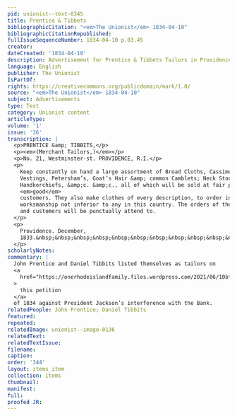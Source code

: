 ```yaml
---
pid: unionist--text-0345
title: Prentice & Tibbets
bibliographicCitation: "<em>The Unionist</em> 1834-04-10"
bibliographicCitationRepublished: 
fullIssueSequenceNumber: 1834-04-10 p.03.45
creator: 
dateCreated: '1834-04-10'
description: Advertisement for Prentice & Tibbets Tailors in Providence
language: English
publisher: The Unionist
IsPartOf: 
rights: https://creativecommons.org/publicdomain/mark/1.0/
source: "<em>The Unionist</em> 1834-04-10"
subject: Advertisements
type: Text
category: Unionist content
articleType: 
volume: '1'
issue: '36'
transcription: |
  <p>PRENTICE &amp; TIBBITS,</p>
  <p><em>(Merchant Tailors,)</em></p>
  <p>No. 21, Westminster-st. PROVIDENCE, R.I.</p>
  <p>
    Keep constantly on hand a large assortment of Broad Cloths, Cassimeres,
    Vestings, Petersham’s, Goat’s Hair &amp; common Camblets; Neck Stocks; Gloves;
    Handkerchiefs, &amp;c. &amp;c., all of which will be sold at fair prices to
    <em>good</em>
    customers. They also make clothes of every description, to order in a style of
    worksmanship not inferior to any in this country. The orders of their friends
    and customers will be punctually attend to.
  </p>
  <p>
    Providence. December,
    1833.&nbsp;&nbsp;&nbsp;&nbsp;&nbsp;&nbsp;&nbsp;&nbsp;&nbsp;&nbsp;&nbsp; 22
  </p>
scholarlyNotes: 
commentary: |
  John Prentice and Daniel Tibbits listed themselves as tailors on
  <a
    href="https://onerhodeislandfamily.files.wordpress.com/2021/06/10bf5-pages-from-1834-ri-petition-bank-of-the-us.pdf"
  >
    this petition
  </a>
  of 1834 against President Jackson’s interference with the Bank.
relatedPeople: John Prentice; Daniel Tibbits
featured: 
repeated: 
relatedImage: unionist--image-0136
relatedText: 
relatedTextIssue: 
filename: 
caption: 
order: '344'
layout: items_item
collection: items
thumbnail: 
manifest: 
full: 
proofed JR: 
---
```

